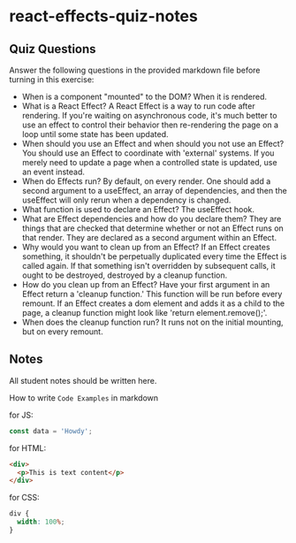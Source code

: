 # react-effects-quiz-notes

## Quiz Questions

Answer the following questions in the provided markdown file before turning in this exercise:

- When is a component "mounted" to the DOM?
  When it is rendered.
- What is a React Effect?
  A React Effect is a way to run code after rendering. If you're waiting on asynchronous code, it's much better to use an effect to control their behavior then re-rendering the page on a loop until some state has been updated.
- When should you use an Effect and when should you not use an Effect?
  You should use an Effect to coordinate with 'external' systems. If you merely need to update a page when a controlled state is updated, use an event instead.
- When do Effects run?
  By default, on every render. One should add a second argument to a useEffect, an array of dependencies, and then the useEffect will only rerun when a dependency is changed.
- What function is used to declare an Effect?
  The useEffect hook.
- What are Effect dependencies and how do you declare them?
  They are things that are checked that determine whether or not an Effect runs on that render. They are declared as a second argument within an Effect.
- Why would you want to clean up from an Effect?
  If an Effect creates something, it shouldn't be perpetually duplicated every time the Effect is called again. If that something isn't overridden by subsequent calls, it ought to be destroyed, destroyed by a cleanup function.
- How do you clean up from an Effect?
  Have your first argument in an Effect return a 'cleanup function.' This function will be run before every remount. If an Effect creates a dom element and adds it as a child to the page, a cleanup function might look like 'return element.remove();'.
- When does the cleanup function run?
  It runs not on the initial mounting, but on every remount.

## Notes

All student notes should be written here.

How to write `Code Examples` in markdown

for JS:

```javascript
const data = 'Howdy';
```

for HTML:

```html
<div>
  <p>This is text content</p>
</div>
```

for CSS:

```css
div {
  width: 100%;
}
```
